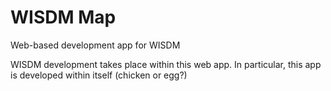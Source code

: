 WISDM Map
========

Web-based development app for WISDM

WISDM development takes place within this web app. In particular, this app is developed within itself (chicken or egg?)

